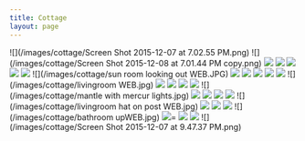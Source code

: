 ```yaml
---
title: Cottage
layout: page
---
```


![](/images/cottage/Screen Shot 2015-12-07 at 7.02.55 PM.png)
![](/images/cottage/Screen Shot 2015-12-08 at 7.01.44 PM copy.png)
![](/images/cottage/kitchen-looking-to-sunrm.jpg)
![](/images/cottage/diningRoomsnapseedWEB.jpg)
![](/images/cottage/diningMarbleTableWEB.jpg)
![](/images/cottage/master-bedroomWEB.jpg)
![](/images/cottage/plains-house-from-westWEB.jpg)
![](/images/cottage/sun room looking out WEB.JPG)
![](/images/cottage/fireplace-for-plains-houseWEB.jpg)
![](/images/cottage/BarnWEB.jpg)
![](/images/cottage/Bedroom1WEB.jpg)
![](/images/cottage/bedroom2bedsWEB.jpg)
![](/images/cottage/lookingOutSunrromFrontWindWeb.jpg)
![](/images/cottage/livingroom WEB.jpg)
![](/images/cottage/living-room-cornerWEB.jpg)
![](/images/cottage/bathroom-downstairsSnapseed.jpg)
![](/images/cottage/kitchen2Snapseed.jpg)
![](/images/cottage/backyard-playingWEB.jpg)
![](/images/cottage/mantle with mercur lights.jpg)
![](/images/cottage/snow-in-yardWEB.jpg)
![](/images/cottage/yard-from-cornerWEB.jpg)
![](/images/cottage/HorseWEBjpg)
![](/images/cottage/tree-out-windowWEB.jpg)
![](/images/cottage/livingroom hat on post WEB.jpg)
![](/images/cottage/view-out-front-windowWEB.jpg)
![](/images/cottage/side-of-houseWEB.jpg)
![](/images/cottage/DuvallSteerWEB.jpg)
![](/images/cottage/bathroom upWEB.jpg)
![](/images/cottage/FullSizeRender.jpg)=
![](/images/cottage/stone-stepsWEB.jpg)
![](/images/cottage/sunsetWEB.jpg)
![](/images/cottage/Screen Shot 2015-12-07 at 9.47.37 PM.png)

























